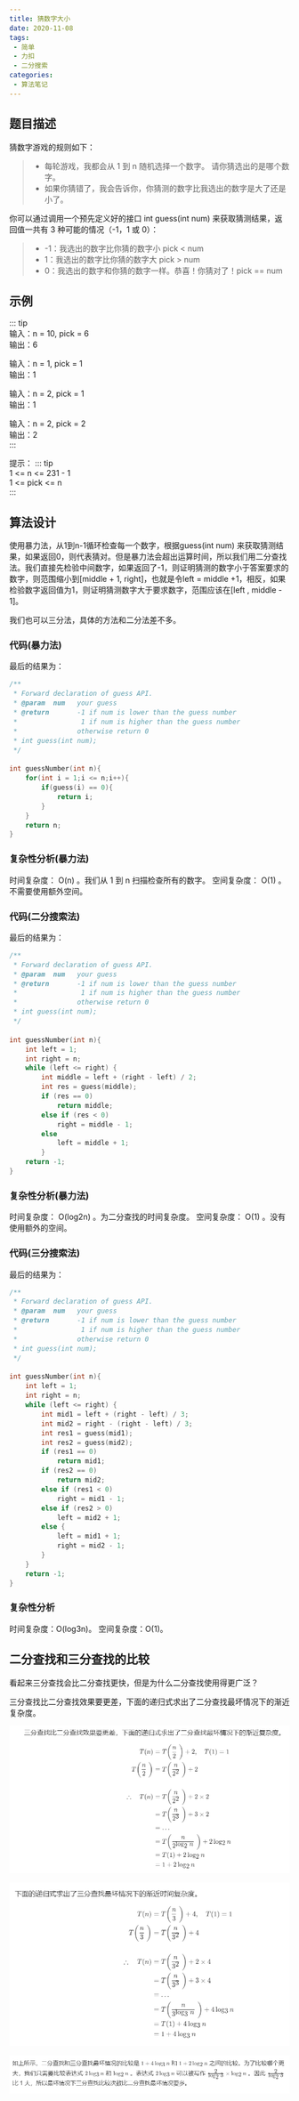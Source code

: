 ```yaml
---
title: 猜数字大小
date: 2020-11-08
tags:
 - 简单
 - 力扣
 - 二分搜索
categories:
 - 算法笔记
---
```


## 题目描述
猜数字游戏的规则如下：
> + 每轮游戏，我都会从 1 到 n 随机选择一个数字。 请你猜选出的是哪个数字。  
> + 如果你猜错了，我会告诉你，你猜测的数字比我选出的数字是大了还是小了。

你可以通过调用一个预先定义好的接口 int guess(int num) 来获取猜测结果，返回值一共有 3 种可能的情况（-1，1 或 0）：
> + -1：我选出的数字比你猜的数字小 pick < num  
> + 1：我选出的数字比你猜的数字大 pick > num  
> + 0：我选出的数字和你猜的数字一样。恭喜！你猜对了！pick == num  

## 示例
::: tip      
输入：n = 10, pick = 6    
输出：6   

输入：n = 1, pick = 1  
输出：1   

输入：n = 2, pick = 1  
输出：1  

输入：n = 2, pick = 2  
输出：2  
:::

提示：
::: tip  
1 <= n <= 231 - 1  
1 <= pick <= n  
:::

## 算法设计
使用暴力法，从1到n-1循环检查每一个数字，根据guess(int num) 来获取猜测结果，如果返回0，则代表猜对。但是暴力法会超出运算时间，所以我们用二分查找法。我们直接先检验中间数字，如果返回了-1，则证明猜测的数字小于答案要求的数字，则范围缩小到[middle + 1, right]，也就是令left = middle +1，相反，如果检验数字返回值为1，则证明猜测数字大于要求数字，范围应该在[left , middle - 1]。

我们也可以三分法，具体的方法和二分法差不多。

### 代码(暴力法)
最后的结果为：
```c
/** 
 * Forward declaration of guess API.
 * @param  num   your guess
 * @return 	     -1 if num is lower than the guess number
 *			      1 if num is higher than the guess number
 *               otherwise return 0
 * int guess(int num);
 */

int guessNumber(int n){
	for(int i = 1;i <= n;i++){
        if(guess(i) == 0){
            return i;
        }
    }
    return n;
}
```

### 复杂性分析(暴力法)
时间复杂度： O(n) 。我们从 1 到 n 扫描检查所有的数字。
空间复杂度： O(1) 。不需要使用额外空间。


### 代码(二分搜索法)
最后的结果为：
```c
/** 
 * Forward declaration of guess API.
 * @param  num   your guess
 * @return 	     -1 if num is lower than the guess number
 *			      1 if num is higher than the guess number
 *               otherwise return 0
 * int guess(int num);
 */

int guessNumber(int n){
    int left = 1;
    int right = n;
    while (left <= right) {
        int middle = left + (right - left) / 2;
        int res = guess(middle);
        if (res == 0)
            return middle;
        else if (res < 0)
            right = middle - 1;
        else
            left = middle + 1;
        }
    return -1;
}
```

### 复杂性分析(暴力法)
时间复杂度： O(log2n) 。为二分查找的时间复杂度。
空间复杂度： O(1) 。没有使用额外的空间。


### 代码(三分搜索法)
最后的结果为：
```c
/** 
 * Forward declaration of guess API.
 * @param  num   your guess
 * @return 	     -1 if num is lower than the guess number
 *			      1 if num is higher than the guess number
 *               otherwise return 0
 * int guess(int num);
 */

int guessNumber(int n){
    int left = 1;
    int right = n;
    while (left <= right) {
        int mid1 = left + (right - left) / 3;
        int mid2 = right - (right - left) / 3;
        int res1 = guess(mid1);
        int res2 = guess(mid2);
        if (res1 == 0)
            return mid1;
        if (res2 == 0)
            return mid2;
        else if (res1 < 0)
            right = mid1 - 1;
        else if (res2 > 0)
            left = mid2 + 1;
        else {
            left = mid1 + 1;
            right = mid2 - 1;
        }
    }
    return -1;
}
```

### 复杂性分析
时间复杂度：O(log3n)。
空间复杂度：O(1)。

## 二分查找和三分查找的比较
看起来三分查找会比二分查找更快，但是为什么二分查找使用得更广泛？

三分查找比二分查找效果要更差，下面的递归式求出了二分查找最坏情况下的渐近复杂度。

![二分查找最坏情况下的渐近时间复杂度](../../images/snipaste_2020_11_08_16_18_41.png)  

![三分查找最坏情况下的渐近时间复杂度](../../images/snipaste_2020_11_08_16_18_54.png)

![结果分析](../../images/snipaste_2020_11_08_16_24_11.png)